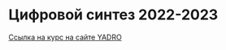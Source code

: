 # Цифровой синтез 2022-2023

[Ссылка на курс на сайте YADRO](https://engineer.yadro.com/chip-design-school/)

